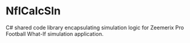 # NflCalcSln
C# shared code library encapsulating simulation logic for Zeemerix Pro Football What-If simulation application.
